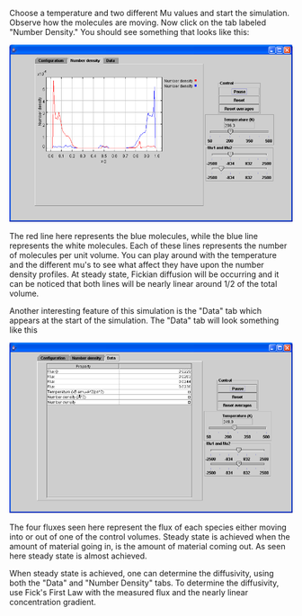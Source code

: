 

Choose a temperature and two different Mu values and start the simulation. Observe how the molecules are moving. Now click on the tab labeled "Number Density." You should see something that looks like this:



![](./DCVGCMD_EX1.gif)



The red line here represents the blue molecules, while the blue line represents the white molecules. Each of these lines represents the number of molecules per unit volume. You can play around with the temperature and the different mu's to see what affect they have upon the number density profiles. At steady state, Fickian diffusion will be occurring and it can be noticed that both lines will be nearly linear around 1/2 of the total volume.

Another interesting feature of this simulation is the "Data" tab which appears at the start of the simulation. The "Data" tab will look something like this



![](./DCVGCMD_EX2.gif)



The four fluxes seen here represent the flux of each species either moving into or out of one of the control volumes. Steady state is achieved when the amount of material going in, is the amount of material coming out. As seen here steady state is almost achieved.

When steady state is achieved, one can determine the diffusivity, using both the "Data" and "Number Density" tabs. To determine the diffusivity, use Fick's First Law with the measured flux and the nearly linear concentration gradient.